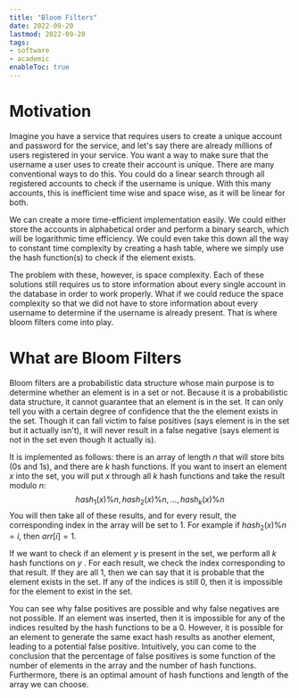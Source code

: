 ```yaml
---
title: "Bloom Filters"
date: 2022-09-20
lastmod: 2022-09-20
tags:
- software
- academic
enableToc: true
---
```


# Motivation
Imagine you have a service that requires users to create a unique account and password for the service, and let's say there are already millions of users registered in your service. You want a way to make sure that the username a user uses to create their account is unique. There are many conventional ways to do this. You could do a linear search through all registered accounts to check if the username is unique. With this many accounts, this is inefficient time wise and space wise, as it will be linear for both.

We can create a more time-efficient implementation easily. We could either store the accounts in alphabetical order and perform a binary search, which will be logarithmic time efficiency. We could even take this down all the way to constant time complexity by creating a hash table, where we simply use the hash function(s) to check if the element exists.

The problem with these, however, is space complexity. Each of these solutions still requires us to store information about every single account in the database in order to work properly. What if we could reduce the space complexity so that we did not have to store information about every username to determine if the username is already present. That is where bloom filters come into play.

# What are Bloom Filters
Bloom filters are a probabilistic data structure whose main purpose is to determine whether an element is in a set or not. Because it is a probabilistic data structure, it cannot guarantee that an element is in the set. It can only tell you with a certain degree of confidence that the the element exists in the set. Though it can fall victim to false positives (says element is in the set but it actually isn't), it will never result in a false negative (says element is not in the set even though it actually is).

It is implemented as follows: there is an array of length $n$ that will store bits (0s and 1s), and there are $k$ hash functions. If you want to insert an element $x$ into the set, you will put $x$ through all $k$ hash functions and take the result modulo $n$:
$$ hash_1(x) \% n, hash_2(x) \% n, \dots, hash_k(x) \% n   $$
You will then take all of these results, and for every result, the corresponding index in the array will be set to 1. For example if $hash_2(x) \% n = i$, then $arr[i] = 1$.

If we want to check if an element $y$ is present in the set, we perform all $k$ hash functions on $y$ . For each result, we check the index corresponding to that result. If they are all 1, then we can say that it is probable that the element exists in the set. If any of the indices is still 0, then it is impossible for the element to exist in the set.

You can see why false positives are possible and why false negatives are not possible. If an element was inserted, then it is impossible for any of the indices resulted by the hash functions to be a 0. However, it is possible for an element to generate the same exact hash results as another element, leading to a potential false positive. Intuitively, you can come to the conclusion that the percentage of false positives is some function of the number of elements in the array and the number of hash functions. Furthermore, there is an optimal amount of hash functions and length of the array we can choose.